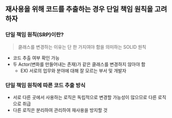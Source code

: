 ## 재사용을 위해 코드를 추출하는 경우 단일 책임 원칙을 고려하자
### 단일 책임 원칙(SRP)이란?
> 클래스를 변경하는 이유는 단 한 가지여야 함을 의미하는 SOLID 원칙
- 코드 추출 여부 확인 가능
- 두 Actor(변화를 만들어내는 존재)가 같은 클래스를 변경하지 않아야 함
  - EX) 서로의 업무와 분야에 대해 잘 모르는 부서 및 개발자 
### 단일 책임 원칙에 따른 코드 추출 방식
- 서로 다른 곳에서 사용하는 로직은 독립적으로 변경할 가능성이 많으므로 다른 로직으로 취급
- 다른 로직은 분리하여 관리하여 재사용을 방지할 것
